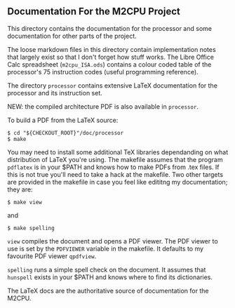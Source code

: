 ## Documentation For the M2CPU Project
This directory contains the documentation for the processor and some 
documentation for other parts of the project.

The loose markdown files in this directory contain implementation notes that
largely exist so that I don't forget how stuff works. The Libre Office Calc
spreadsheet (`m2cpu_ISA.ods`) contains a colour coded table of the processor's
75 instruction codes (useful programming reference).

The directory `processor` contains extensive LaTeX documentation for the 
processor and its instruction set. 

NEW: the compiled architecture PDF is also available in `processor`.

To build a PDF from the LaTeX source:

```
$ cd "${CHECKOUT_ROOT}"/doc/processor
$ make
```

You may need to install some additional TeX libraries dependanding on what
distribution of LaTeX you're using. The makefile assumes that the program
`pdflatex` is in your $PATH and knows how to make PDFs from .tex files. If this
is not true you'll need to take a hack at the makefile. Two other targets are 
provided in the makefile in case you feel like edititng my documentation; they
are:

```
$ make view
```
and
```
$ make spelling
```

`view` compiles the document and opens a PDF viewer. The PDF viewer to use is
set by the `PDFVIEWER` variable in the makefile. It defaults to my favourite
PDF viewer `qpdfview`.

`spelling` runs a simple spell check on the document. It assumes that 
`hunspell` exists in your $PATH and knows where to find its dictionaries.

The LaTeX docs are the authoritative source of documentation for the M2CPU.
